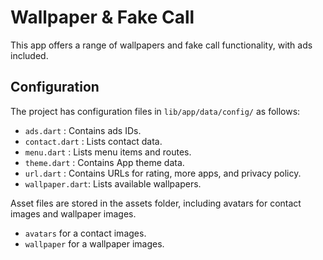 # Wallpaper & Fake Call

This app offers a range of wallpapers and fake call functionality, with ads included.

## Configuration

The project has configuration files in `lib/app/data/config/` as follows:

- `ads.dart` : Contains ads IDs.
- `contact.dart` : Lists contact data.
- `menu.dart` : Lists menu items and routes.
- `theme.dart` : Contains App theme data.
- `url.dart` : Contains URLs for rating, more apps, and privacy policy.
- `wallpaper.dart`: Lists available wallpapers.

Asset files are stored in the assets folder, including avatars for contact images and wallpaper images.

- `avatars` for a contact images.
- `wallpaper` for a wallpaper images.
